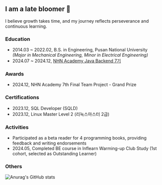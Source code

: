 ## I am a late bloomer 🪷
I believe growth takes time, and my journey reflects perseverance and continuous learning.

### Education
- 2014.03 ~ 2022.02, B.S. in Engineering, Pusan National University  *(Major in Mechanical Engineering, Minor in Electrical Engineering)*  
- 2024.07 ~ 2024.12, [NHN Academy Java Backend 7기](https://www.nhnacademy.com)

### Awards
- 2024.12, NHN Academy 7th Final Team Project - Grand Prize

### Certifications
- 2023.12, SQL Developer (SQLD)
- 2023.12, Linux Master Level 2 (리눅스마스터 2급)

### Activities
- Participated as a beta reader for 4 programming books, providing feedback and writing endorsements
- 2024.05, Completed BE course in Inflearn Warming-up Club Study (1st cohort, selected as Outstanding Learner)

### Others
![Anurag's GitHub stats](https://github-readme-stats.vercel.app/api?username=taketaektech&count_private=true&show_icons=true&theme=dracula) <br />
